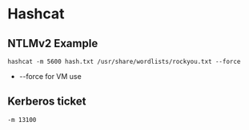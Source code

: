 # Hashcat
## NTLMv2 Example
`hashcat -m 5600 hash.txt /usr/share/wordlists/rockyou.txt --force`
- --force for VM use

## Kerberos ticket
`-m 13100`
